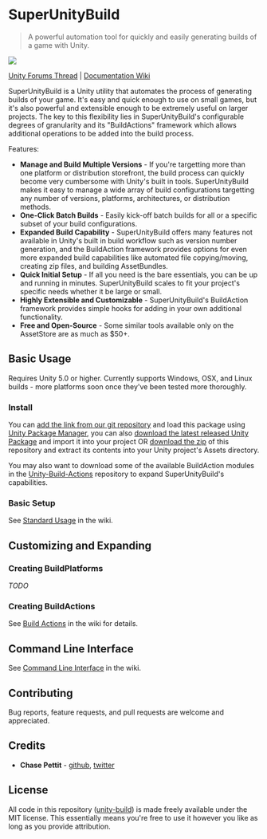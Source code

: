 # SuperUnityBuild
> A powerful automation tool for quickly and easily generating builds of a game with Unity.

![](https://github.com/superunitybuild/buildtool/blob/gh-pages/Unity_2017-01-11_00-38-20.png)

[Unity Forums Thread][unity-thread] | [Documentation Wiki][unitybuild-wiki]

SuperUnityBuild is a Unity utility that automates the process of generating builds of your game. It's easy and quick enough to use on small games, but it's also powerful and extensible enough to be extremely useful on larger projects. The key to this flexibility lies in SuperUnityBuild's configurable degrees of granularity and its "BuildActions" framework which allows additional operations to be added into the build process.

Features:
* **Manage and Build Multiple Versions** - If you're targetting more than one platform or distribution storefront, the build process can quickly become very cumbersome with Unity's built in tools. SuperUnityBuild makes it easy to manage a wide array of build configurations targetting any number of versions, platforms, architectures, or distribution methods.
* **One-Click Batch Builds** - Easily kick-off batch builds for all or a specific subset of your build configurations.
* **Expanded Build Capability** - SuperUnityBuild offers many features not available in Unity's built in build workflow such as version number generation, and the BuildAction framework provides options for even more expanded build capabilities like automated file copying/moving, creating zip files, and building AssetBundles.
* **Quick Initial Setup** - If all you need is the bare essentials, you can be up and running in minutes. SuperUnityBuild scales to fit your project's specific needs whether it be large or small.
* **Highly Extensible and Customizable** - SuperUnityBuild's BuildAction framework provides simple hooks for adding in your own additional functionality.
* **Free and Open-Source** - Some similar tools available only on the AssetStore are as much as $50+.




## Basic Usage

Requires Unity 5.0 or higher. Currently supports Windows, OSX, and Linux builds - more platforms soon once they've been tested more thoroughly.

### Install

 You can [add the link from our git repository](https://github.com/superunitybuild/buildtool.git) and load this package using [Unity Package Manager](https://docs.unity3d.com/Packages/com.unity.package-manager-ui@2.0/manual/index.html), you can also [download the latest released Unity Package][release] and import it into your project OR [download the zip][download] of this repository and extract its contents into your Unity project's Assets directory.

You may also want to download some of the available BuildAction modules in the [Unity-Build-Actions][unitybuild-actions] repository to expand SuperUnityBuild's capabilities.

### Basic Setup

See [Standard Usage](https://github.com/superunitybuild/buildtool/wiki/Standard-Usage) in the wiki.




## Customizing and Expanding

### Creating BuildPlatforms

*TODO*

### Creating BuildActions

See [Build Actions](https://github.com/superunitybuild/buildtool/wiki/Build-Actions) in the wiki for details.




## Command Line Interface

See [Command Line Interface](https://github.com/superunitybuild/buildtool/wiki/Command-Line-Interface) in the wiki.



## Contributing

Bug reports, feature requests, and pull requests are welcome and appreciated.




## Credits

* **Chase Pettit** - [github](https://github.com/Chaser324), [twitter](http://twitter.com/chasepettit)




## License
All code in this repository ([unity-build](https://github.com/superunitybuild/buildtool)) is made freely available under the MIT license. This essentially means you're free to use it however you like as long as you provide attribution.




[download]: https://github.com/superunitybuild/buildtool/archive/master.zip
[release]: https://github.com/superunitybuild/buildtool/releases
[unitybuild]: https://github.com/superunitybuild/buildtool
[unitybuild-actions]: https://github.com/superunitybuild/buildactions
[unitybuild-wiki]: https://github.com/superunitybuild/buildtool/wiki/
[unity-thread]: https://forum.unity3d.com/threads/super-unity-build-automated-build-tool-and-framework.471114/
